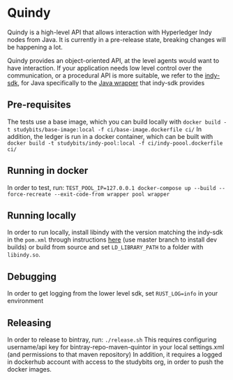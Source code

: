 # Quindy

Quindy is a high-level API that allows interaction with Hyperledger Indy nodes from Java. It is currently in a pre-release
state, breaking changes will be happening a lot.

Quindy provides an object-oriented API, at the level agents would want to have interaction. If your application
needs low level control over the communication, or a procedural API is more suitable, we refer to the
[indy-sdk](https://github.com/hyperledger/indy-sdk), for Java specifically to the 
[Java wrapper](https://github.com/hyperledger/indy-sdk/tree/master/wrappers/java) that indy-sdk provides

## Pre-requisites

The tests use a base image, which you can build locally with `docker build -t studybits/base-image:local -f ci/base-image.dockerfile ci/`
In addition, the ledger is run in a docker container, which can be built with `docker build -t studybits/indy-pool:local -f ci/indy-poool.dockerfile ci/`

## Running in docker
In order to test, run: `TEST_POOL_IP=127.0.0.1 docker-compose up --build --force-recreate --exit-code-from wrapper pool wrapper`

## Running locally
In order to run locally, install libindy with the version matching the indy-sdk in the `pom.xml` 
through instructions [here](https://github.com/hyperledger/indy-sdk) (use master branch to install dev builds)
or build from source and set `LD_LIBRARY_PATH` to a folder with `libindy.so`.

## Debugging
In order to get logging from the lower level sdk, set `RUST_LOG=info` in your environment

## Releasing
In order to release to bintray, run: `./release.sh`
This requires configuring username/api key for bintray-repo-maven-quintor in your local settings.xml (and permissions to that maven repository)
In addition, it requires a logged in dockerhub account with access to the studybits org, in order to push the docker images.
